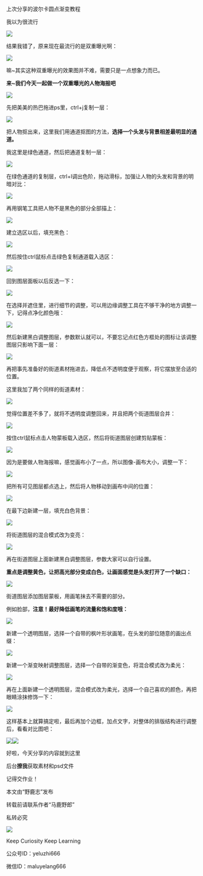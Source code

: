 上次分享的波尔卡圆点渐变教程

我以为很流行

![](https://pic2.zhimg.com/v2-7abf6cb718293e52dcef9e1f1902173d_r.jpg)

结果我错了，原来现在最流行的是双重曝光啊：  

![](https://pic2.zhimg.com/v2-27aa7d4a0561c6983e5372aedba6f5f1_r.jpg)  

嘛~其实这种双重曝光的效果图并不难，需要只是一点想象力而已。  

  

**来~我们今天一起做一个双重曝光的人物海报吧**

![](https://pic2.zhimg.com/v2-29972d51c8ff091e19931910625efd1d_r.jpg)  

先把美美的热巴拖进ps里，ctrl+j复制一层：  

![](https://pic3.zhimg.com/v2-60a9fe2dab46d0017bb8b63cfd32f39a_r.jpg)  

把人物抠出来，这里我们用通道抠图的方法，**选择一个头发与背景相差最明显的通道。**  

  

我这里是绿色通道，然后把通道复制一层：  

![](https://pic4.zhimg.com/v2-144315ad29328a361b249ca6185b8097_r.jpg)  

在绿色通道的复制层，ctrl+l调出色阶，拖动滑标，加强让人物的头发和背景的明暗对比：  

![](https://pic3.zhimg.com/v2-d6fcb05118b9ab66f5713a55f479162a_r.jpg)  

再用钢笔工具把人物不是黑色的部分全部描上：  

![](https://pic3.zhimg.com/v2-c162546939372d9bd9c106b70407e696_r.jpg)  

建立选区以后，填充黑色：  

![](https://pic1.zhimg.com/v2-30fa3d17748760ab0549e7ad862a4d3c_r.jpg)  

然后按住ctrl鼠标点击绿色复制通道载入选区：  

![](https://pic3.zhimg.com/v2-15cb978e5bdd022b20a1333521841266_r.jpg)  

回到图层面板以后反选一下：  

![](https://pic4.zhimg.com/v2-42f9c814aa8d7488aaa65b3954345167_r.jpg)  

在选择并遮住里，进行细节的调整，可以用边缘调整工具在不够干净的地方调整一下，记得点净化颜色哦：  

![](https://pic4.zhimg.com/v2-4e46fcc5ee5cf0394c6d1c279f7fa06f_r.jpg)  

然后新建黑白调整图层，参数默认就可以，不要忘记点红色方框处的图标让该调整图层只影响下面一层：  

![](https://pic3.zhimg.com/v2-b81006227c7a212eea5fd8966e53bac6_r.jpg)  

再把事先准备好的街道素材拖进去，降低点不透明度便于观察，将它摆放至合适的位置。  

  

这里我加了两个同样的街道素材：

![](https://pic1.zhimg.com/v2-8b4cb05d9c2b9d6212694e40f304db20_r.jpg)  

觉得位置差不多了，就将不透明度调整回来，并且把两个街道图层合并：  

![](https://pic3.zhimg.com/v2-75cb61d9830b46356a6c5e5d61eca6ae_r.jpg)  

按住ctrl鼠标点击人物蒙板载入选区，然后将街道图层创建剪贴蒙板：  

![](https://pic3.zhimg.com/v2-0290677a3a4ea100e9a8c9bb4f703186_r.jpg)  

因为是要做人物海报嘛，感觉画布小了一点，所以图像-画布大小，调整一下：  

![](https://pic4.zhimg.com/v2-bd01ff65a337693d4c9025bf2790872f_r.jpg)  

把所有可见图层都点选上，然后将人物移动到画布中间的位置：  

![](https://pic4.zhimg.com/v2-ba88549f2bc26c8b8ce4ca86159ddf33_r.jpg)  

在最下边新建一层，填充白色背景：  

![](https://pic3.zhimg.com/v2-289067f3fc821712648318fde946e4ba_r.jpg)  

将街道图层的混合模式改为变亮：  

![](https://pic2.zhimg.com/v2-39c3f705e71d2b665105249d0873c735_r.jpg)  

再在街道图层上面新建黑白调整图层，参数大家可以自行设置。  

  

**重点是调整黄色，让把高光部分变成白色，让画面感觉是头发打开了一个缺口：**

![](https://pic3.zhimg.com/v2-05fc09dec77b151c197019c9eb84549e_r.jpg)  

街道图层添加图层蒙板，用画笔抹去不需要的部分。  

  

例如脸部，**注意！最好降低画笔的流量和饱和度哦：**

![](https://pic4.zhimg.com/v2-f56de710a6bf61e87bd4610b3c9f2663_r.jpg)  

新建一个透明图层，选择一个自带的枫叶形状画笔，在头发的部位随意的画出点缀：  

![](https://pic4.zhimg.com/v2-4571ef7114e2565b33e9f520de2c8617_r.jpg)  

新建一个渐变映射调整图层，选择一个自带的渐变色，将混合模式改为柔光：  

![](https://pic2.zhimg.com/v2-eca3b69f84fbbc0ff172b1d598d68add_r.jpg)  

再在上面新建一个透明图层，混合模式改为柔光，选择一个自己喜欢的颜色，再把眼睛涂抹修饰一下：  

![](https://pic1.zhimg.com/v2-6e1647d8ffffe023714db253822c9f08_r.jpg)  

这样基本上就算搞定啦，最后再加个边框，加点文字，对整体的排版结构进行调整后，看看对比图吧：  

![](https://pic2.zhimg.com/v2-7c262ea6608a8a0614991d041982ef4d_r.jpg)![](https://pic1.zhimg.com/v2-b627eb2283c501666161b00afb0e8b4c_r.jpg)  
  

好啦，今天分享的内容就到这里  

后台**撩我**获取素材和psd文件

记得交作业！

  

本文由“野鹿志”发布

转载前请联系作者“马鹿野郎”

私转必究

![](https://pic2.zhimg.com/v2-29972d51c8ff091e19931910625efd1d_r.jpg)  

Keep Curiosity Keep Learning

公众号ID：yeluzhi666

微信ID：maluyelang666